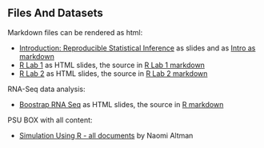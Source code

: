 ## Files And Datasets 

Markdown files can be rendered as html:

* [Introduction: Reproducible Statistical Inference][intro] as slides and as [Intro as markdown][intrormd]
* [R Lab 1][rlab1] as HTML slides, the source in [R Lab 1 markdown][rlab1rmd]
* [R Lab 2][rlab2] as HTML slides, the source in [R Lab 2 markdown][rlab2rmd]

RNA-Seq data analysis:

* [Boostrap RNA Seq][boot] as HTML slides, the source in [R markdown][bootrmd]


[intro]: docs/Intro.html
[intrormd]: docs/Intro.Rmd
[rlab1]: docs/R_lab_1.html
[rlab1rmd]: docs/R_lab_1.Rmd
[rlab2]: docs/R_lab_2.html
[rlab2rmd]: docs/R_lab_2.Rmd
[boot]: docs/BootstrapRNAseq.html
[bootrmd]: docs/BootstrapRNAseq.Rmd


PSU BOX with all content:

* [Simulation Using R - all documents][main]  by Naomi Altman



[main]: https://psu.app.box.com/s/fglpj9t7md9x65c5ww17gpyo0ynrj14t
